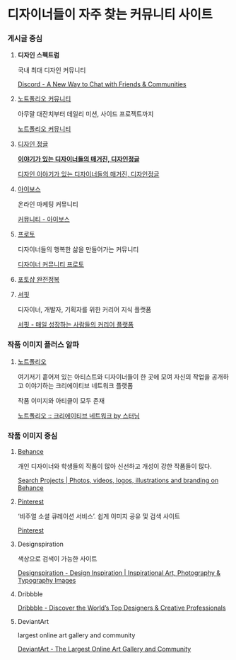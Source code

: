 # 디자이너들이 자주 찾는 커뮤니티 사이트

### 게시글 중심

1. **디자인 스펙트럼**
    
    국내 최대 디자인 커뮤니티
    
    [Discord - A New Way to Chat with Friends & Communities](https://discord.com/channels/937593699469234186/943486830035210261)
    
2. [노트폴리오 커뮤니티](https://community.notefolio.net)
    
    아무말 대잔치부터 데일리 미션, 사이드 프로젝트까지
    
    [노트폴리오 커뮤니티](https://community.notefolio.net/)
    
3. [디자인 정글](https://www.jungle.co.kr/magazine)
    
    **[이야기가 있는 디자이너들의 매거진, 디자인정글](https://www.jungle.co.kr/)**
    
    [디자인 이야기가 있는 디자이너들의 매거진, 디자인정글](https://www.jungle.co.kr/magazine)
    
4. [아이보스](https://www.i-boss.co.kr/ab-2936)
    
    온라인 마케팅 커뮤니티
    
    [커뮤니티 - 아이보스](https://www.i-boss.co.kr/ab-2936)
    
5. [프로토](https://group-proto.com)
    
    디자이너들의 행복한 삶을 만들어가는 커뮤니티
    
    [디자이너 커뮤니티 프로토](https://group-proto.com/)
    
6. [포토샵 완전정복](https://www.facebook.com/groups/conquestPS)
7. [서핏](https://www.surfit.io)
    
    디자이너, 개발자, 기획자를 위한 커리어 지식 플랫폼
    
    [서핏 - 매일 성장하는 사람들의 커리어 플랫폼](https://www.surfit.io/)
    

### 작품 이미지 플러스 알파

1. [노트폴리오](https://notefolio.net)
    
    여기저기 흩어져 있는 아티스트와 디자이너들이 한 곳에 모여 자신의 작업을 공개하고 이야기하는 크리에이티브 네트워크 플랫폼
    
    작품 이미지와 아티클이 모두 존재
    
    [노트폴리오 :: 크리에이티브 네트워크 by 스터닝](https://notefolio.net/)
    

### 작품 이미지 중심

1. [Behance](https://www.behance.net)
    
    개인 디자이너와 학생들의 작품이 많아 신선하고 개성이 강한 작품들이 많다.
    
    [Search Projects | Photos, videos, logos, illustrations and branding on Behance](https://www.behance.net/)
    
2. [Pinterest](https://www.pinterest.co.kr/#search)
    
    ‘비주얼 소셜 큐레이션 서비스’. 쉽게 이미지 공유 및 검색 사이트
    
    [Pinterest](https://www.pinterest.co.kr/#search)
    
3. Designspiration
    
    색상으로 검색이 가능한 사이트
    
    [Designspiration - Design Inspiration | Inspirational Art, Photography & Typography Images](https://www.designspiration.com/)
    
4. Dribbble
    
    [Dribbble - Discover the World’s Top Designers & Creative Professionals](https://dribbble.com/)
    
5. DeviantArt
    
    largest online art gallery and community
    
    [DeviantArt - The Largest Online Art Gallery and Community](https://www.deviantart.com/)
